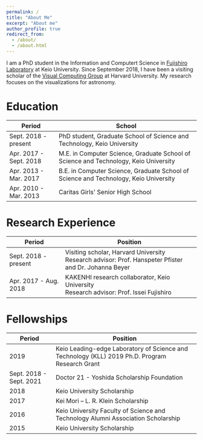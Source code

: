 ```yaml
---
permalink: /
title: "About Me"
excerpt: "About me"
author_profile: true
redirect_from: 
  - /about/
  - /about.html
---
```

I am a PhD student in the Information and Computert Science in [Fujishiro Laboratory](https://fj.ics.keio.ac.jp) at Keio University. Since September 2018, I have been a visiting scholar of the [Visual Computing Group](https://vcg.seas.harvard.edu/) at Harvard University. My research focuses on the visualizations for astronomy. 

Education
======

| Period                   | School                                                                               |
| ------------------------ | ------------------------------------------------------------------------------------ |
| Sept. 2018 - present     | PhD student, Graduate School of Science and Technology, Keio University              |
| Apr. 2017 - Sept. 2018   | M.E. in Computer Science, Graduate School of Science and Technology, Keio University |
| Apr. 2013 - Mar. 2017    | B.E. in Computer Science, Graduate School of Science and Technology, Keio University |
| Apr. 2010 - Mar. 2013    | Caritas Girls' Senior High School |

Research Experience
======

| Period                   | Position                                                                             |
| ------------------------ | ------------------------------------------------------------------------------------ |
| Sept. 2018 - present     | Visiting scholar, Harvard University<br>Research advisor: Prof. Hanspeter Pfister and Dr. Johanna Beyer|
| Apr. 2017 - Aug. 2018   | KAKENHI research collaborator, Keio University<br>Research advisor: Prof. Issei Fujishiro |

Fellowships
======

| Period                   | Position                                                                             |
| ------------------------ | ------------------------------------------------------------------------------------ |
| 2019   | Keio Leading-edge Laboratory of Science and Technology (KLL) 2019 Ph.D. Program Research Grant
| Sept. 2018 - Sept. 2021     | Doctor 21 - Yoshida Scholarship Foundation |
| 2018   | Keio University Scholarship |
| 2017   | Kei Mori – L. R. Klein Scholarship |
| 2016   | Keio University Faculty of Science and Technology Alumni Association Scholarship |
| 2015   | Keio University Scholarship |

